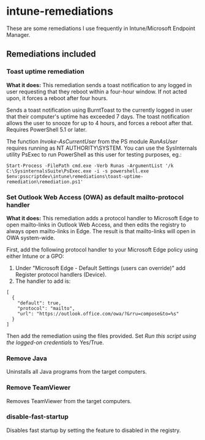 # intune-remediations

These are some remediations I use frequently in Intune/Microsoft Endpoint Manager.

## Remediations included

### Toast uptime remediation
**What it does:** This remediation sends a toast notification to any logged in user requesting that they reboot within a four-hour window. If not acted upon, it forces a reboot after four hours.

Sends a toast notification using BurntToast to the currently logged in user that their computer's uptime has exceeded 7 days. The toast notification allows the user to snooze for up to 4 hours, and forces a reboot after that.
Requires PowerShell 5.1 or later.

The function *Invoke-AsCurrentUser* from the PS module *RunAsUser* requires running as NT AUTHORITY\SYSTEM. You can use the SysInternals utility PsExec to run PowerShell as this user for testing purposes, eg.:

`Start-Process -FilePath cmd.exe -Verb Runas -ArgumentList '/k C:\SysinternalsSuite\PsExec.exe -i -s powershell.exe $env:psscriptdev\intune\remediations\toast-uptime-remediation\remediation.ps1'`


### Set Outlook Web Access (OWA) as default mailto-protocol handler
**What it does:** This remediation adds a protocol handler to Microsoft Edge to open mailto-links in Outlook Web Access, and then edits the registry to always open mailto-links in Edge. The result is that mailto-links will open in OWA system-wide.

First, add the following protocol handler to your Microsoft Edge policy using either Intune or a GPO:

1. Under "Microsoft Edge - Default Settings (users can override)" add Register protocol handlers (Device).
2. The handler to add is:
```
[
  {
    "default": true,
    "protocol": "mailto",
    "url": "https://outlook.office.com/owa/?&rru=compose&to=%s"
  }
]
```
Then add the remediation using the files provided. Set *Run this script using the logged-on credentials* to Yes/True.


### Remove Java
Uninstalls all Java programs from the target computers.

### Remove TeamViewer
Removes TeamViewer from the target computers.

### disable-fast-startup
Disables fast startup by setting the feature to disabled in the registry.
